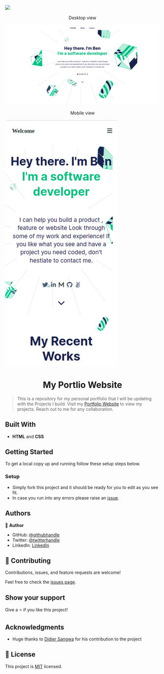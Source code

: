 ![](https://img.shields.io/badge/Microverse-blueviolet)

<p align="center">Desktop view</p>
<img src="./assets/desktop.png">

<p align="center"> Mobile view</p>
<img src="./assets/mobile.png"> 

<h1 align="center"> My Portlio Website </h1>

> This is a repository for my personal portfolio that I will be updating with the Projects I build. 
> Visit my [Portfolio Website](https://benmuiruri.github.io/my-portfolio/) to view my projects.
> Reach out to me for any collaboration. 

## Built With

- **HTML** and **CSS**

## Getting Started

To get a local copy up and running follow these setup steps below.

### Setup

- Simply fork this project and it should be ready for you to edit as you see fit.
- In case you run into any errors please raise an [issue](https://github.com/Benmuiruri/my-portfolio/issues).

## Authors

👤 **Author**

- GitHub: [@githubhandle](https://github.com/Benmuiruri)
- Twitter: [@twitterhandle](https://twitter.com/_optimize)
- LinkedIn: [LinkedIn](https://www.linkedin.com/in/benjamin-kiarie-180b66149/)

## 🤝 Contributing

Contributions, issues, and feature requests are welcome!

Feel free to check the [issues page](https://github.com/Benmuiruri/my-portfolio/issues).

## Show your support

Give a ⭐️ if you like this project!

## Acknowledgments

- Huge thanks to [Didier Sangwa](https://github.com/sangwa7) for his contribution to the project

## 📝 License

This project is [MIT](https://opensource.org/licenses/MIT) licensed.
